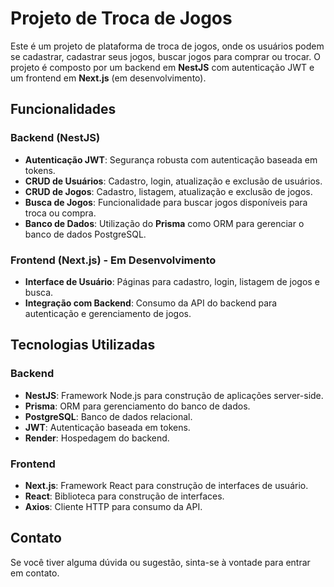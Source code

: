 # Projeto de Troca de Jogos

Este é um projeto de plataforma de troca de jogos, onde os usuários podem se cadastrar, cadastrar seus jogos, buscar jogos para comprar ou trocar. O projeto é composto por um backend em **NestJS** com autenticação JWT e um frontend em **Next.js** (em desenvolvimento).

## Funcionalidades

### Backend (NestJS)

- **Autenticação JWT**: Segurança robusta com autenticação baseada em tokens.
- **CRUD de Usuários**: Cadastro, login, atualização e exclusão de usuários.
- **CRUD de Jogos**: Cadastro, listagem, atualização e exclusão de jogos.
- **Busca de Jogos**: Funcionalidade para buscar jogos disponíveis para troca ou compra.
- **Banco de Dados**: Utilização do **Prisma** como ORM para gerenciar o banco de dados PostgreSQL.

### Frontend (Next.js) - Em Desenvolvimento

- **Interface de Usuário**: Páginas para cadastro, login, listagem de jogos e busca.
- **Integração com Backend**: Consumo da API do backend para autenticação e gerenciamento de jogos.

## Tecnologias Utilizadas

### Backend

- **NestJS**: Framework Node.js para construção de aplicações server-side.
- **Prisma**: ORM para gerenciamento do banco de dados.
- **PostgreSQL**: Banco de dados relacional.
- **JWT**: Autenticação baseada em tokens.
- **Render**: Hospedagem do backend.

### Frontend

- **Next.js**: Framework React para construção de interfaces de usuário.
- **React**: Biblioteca para construção de interfaces.
- **Axios**: Cliente HTTP para consumo da API.

## Contato

Se você tiver alguma dúvida ou sugestão, sinta-se à vontade para entrar em contato.
